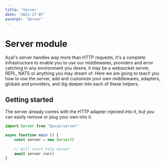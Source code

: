 ```yaml
---
title: 'Server'
date: '2021-27-07'
excerpt: 'Server'
---
```


# Server module

Açaí's server handles way more than HTTP requests, it's a complete infrastructure to enable you to use our middlewares, providers and error catching in any environment you desire, it may be a websocket server, REPL, NATS or anything you may dream of. Here we are going to teach you how to use the server, add and customize your own middlewares, adapters, globals and providers, and dig deeper into each of these helpers.

## Getting started

The server already comes with the HTTP adapter injected into it, but you can easily remove or plug your own into it.

``` typescript
import Server from "@acai/server"

async function main () {
	const server = new Server()
	
	// Will start http server
	await server.run()
}
```